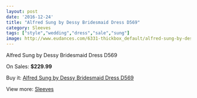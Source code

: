 ```yaml
---
layout: post
date: '2016-12-24'
title: "Alfred Sung by Dessy Bridesmaid Dress D569"
category: Sleeves
tags: ["style","wedding","dress","sale","sung"]
image: http://www.eudances.com/6331-thickbox_default/alfred-sung-by-dessy-bridesmaid-dress-d569.jpg
---
```

Alfred Sung by Dessy Bridesmaid Dress D569

On Sales: **$229.99**
<a href="https://www.eudances.com/en/sleeves/2292-alfred-sung-by-dessy-bridesmaid-dress-d569.html"><amp-img layout="responsive" width="600" height="600" src="//www.eudances.com/6331-thickbox_default/alfred-sung-by-dessy-bridesmaid-dress-d569.jpg" alt="Alfred Sung by Dessy Bridesmaid Dress D569 0" /></a>
<a href="https://www.eudances.com/en/sleeves/2292-alfred-sung-by-dessy-bridesmaid-dress-d569.html"><amp-img layout="responsive" width="600" height="600" src="//www.eudances.com/6332-thickbox_default/alfred-sung-by-dessy-bridesmaid-dress-d569.jpg" alt="Alfred Sung by Dessy Bridesmaid Dress D569 1" /></a>

Buy it: [Alfred Sung by Dessy Bridesmaid Dress D569](https://www.eudances.com/en/sleeves/2292-alfred-sung-by-dessy-bridesmaid-dress-d569.html "Alfred Sung by Dessy Bridesmaid Dress D569")

View more: [Sleeves](https://www.eudances.com/en/26-sleeves "Sleeves")